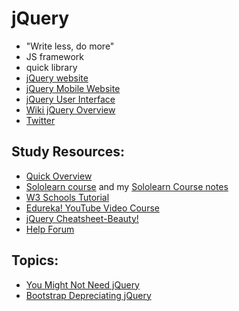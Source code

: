 # jQuery
* "Write less, do more" 
* JS framework
* quick library 
* [jQuery website](https://jquery.com/)
* [jQuery Mobile Website](https://jquerymobile.com/)
* [jQuery User Interface](https://jqueryui.com/)
* [Wiki jQuery Overview](https://en.wikipedia.org/wiki/JQuery)
* [Twitter](https://twitter.com/jquery?lang=en)

## Study Resources: 
* [Quick Overview](https://youtu.be/JjIvF0yikGU)
* [Sololearn course](https://www.sololearn.com/learning/1082) and my [Sololearn Course notes]()
* [W3 Schools Tutorial](https://www.w3schools.com/jquERy/default.asp)
* [Edureka! YouTube Video Course](https://www.youtube.com/watch?v=HgvIox6ehkM)
* [jQuery Cheatsheet-Beauty!](https://oscarotero.com/jquery/)
* [Help Forum](https://forum.jquery.com/)

## Topics: 
* [You Might Not Need jQuery](http://youmightnotneedjquery.com/)
* [Bootstrap Depreciating jQuery](https://youtu.be/ZEEiHzMejRw)
